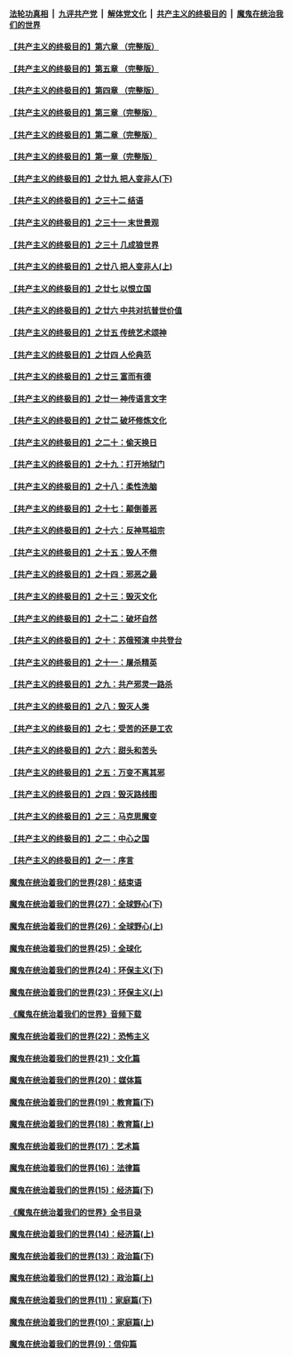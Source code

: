 ####  [法轮功真相](../../../../basic/blob/master/README.md?t=05151331) &nbsp;|&nbsp; [九评共产党](../../../../9ping.md/blob/master/README.md?t=05151331) &nbsp;|&nbsp; [解体党文化](../../../../jtdwh.md/blob/master/README.md?t=05151331)  &nbsp;|&nbsp; [共产主义的终极目的](../../../../gczydzjmd.md/blob/master/README.md?t=05151331) &nbsp;|&nbsp; [魔鬼在统治我们的世界](../../../../mgztzwmdsj.md/blob/master/README.md?t=05151331) 

#### [【共产主义的终极目的】第六章 （完整版）](../pages/nsc422/n11428913.md?t=05151331) 

#### [【共产主义的终极目的】第五章 （完整版）](../pages/nsc422/n11428912.md?t=05151331) 

#### [【共产主义的终极目的】第四章 （完整版）](../pages/nsc422/n11428907.md?t=05151331) 

#### [【共产主义的终极目的】第三章（完整版）](../pages/nsc422/n11428848.md?t=05151331) 

#### [【共产主义的终极目的】第二章（完整版）](../pages/nsc422/n11428831.md?t=05151331) 

#### [【共产主义的终极目的】第一章（完整版）](../pages/nsc422/n11417651.md?t=05151331) 

#### [【共产主义的终极目的】之廿九 把人变非人(下)](../pages/nsc422/n11344140.md?t=05151331) 

#### [【共产主义的终极目的】之三十二 结语](../pages/nsc422/n11360535.md?t=05151331) 

#### [【共产主义的终极目的】之三十一 末世景观](../pages/nsc422/n11351129.md?t=05151331) 

#### [【共产主义的终极目的】之三十 几成狼世界](../pages/nsc422/n11348280.md?t=05151331) 

#### [【共产主义的终极目的】之廿八 把人变非人(上)](../pages/nsc422/n11340492.md?t=05151331) 

#### [【共产主义的终极目的】之廿七 以恨立国](../pages/nsc422/n11336944.md?t=05151331) 

#### [【共产主义的终极目的】之廿六 中共对抗普世价值](../pages/nsc422/n11324785.md?t=05151331) 

#### [【共产主义的终极目的】之廿五 传统艺术颂神](../pages/nsc422/n11296396.md?t=05151331) 

#### [【共产主义的终极目的】之廿四 人伦典范](../pages/nsc422/n11296397.md?t=05151331) 

#### [【共产主义的终极目的】之廿三 富而有德](../pages/nsc422/n11283598.md?t=05151331) 

#### [【共产主义的终极目的】之廿一 神传语言文字](../pages/nsc422/n11263265.md?t=05151331) 

#### [【共产主义的终极目的】之廿二 破坏修炼文化](../pages/nsc422/n11245728.md?t=05151331) 

#### [【共产主义的终极目的】之二十：偷天换日](../pages/nsc422/n11238846.md?t=05151331) 

#### [【共产主义的终极目的】之十九：打开地狱门](../pages/nsc422/n11206376.md?t=05151331) 

#### [【共产主义的终极目的】之十八：柔性洗脑](../pages/nsc422/n11199994.md?t=05151331) 

#### [【共产主义的终极目的】之十七：颠倒善恶](../pages/nsc422/n11179782.md?t=05151331) 

#### [【共产主义的终极目的】之十六：反神骂祖宗](../pages/nsc422/n11166798.md?t=05151331) 

#### [【共产主义的终极目的】之十五：毁人不倦](../pages/nsc422/n11166792.md?t=05151331) 

#### [【共产主义的终极目的】之十四：邪恶之最](../pages/nsc422/n11150249.md?t=05151331) 

#### [【共产主义的终极目的】之十三：毁灭文化](../pages/nsc422/n11135227.md?t=05151331) 

#### [【共产主义的终极目的】之十二：破坏自然](../pages/nsc422/n11135214.md?t=05151331) 

#### [【共产主义的终极目的】之十：苏俄预演 中共登台](../pages/nsc422/n11118424.md?t=05151331) 

#### [【共产主义的终极目的】之十一：屠杀精英](../pages/nsc422/n11118442.md?t=05151331) 

#### [【共产主义的终极目的】之九：共产邪灵一路杀](../pages/nsc422/n11114139.md?t=05151331) 

#### [【共产主义的终极目的】之八：毁灭人类](../pages/nsc422/n11108503.md?t=05151331) 

#### [【共产主义的终极目的】之七：受苦的还是工农](../pages/nsc422/n11101809.md?t=05151331) 

#### [【共产主义的终极目的】之六：甜头和苦头](../pages/nsc422/n11096971.md?t=05151331) 

#### [【共产主义的终极目的】之五：万变不离其邪](../pages/nsc422/n11091285.md?t=05151331) 

#### [【共产主义的终极目的】之四：毁灭路线图](../pages/nsc422/n11086284.md?t=05151331) 

#### [【共产主义的终极目的】之三：马克思魔变](../pages/nsc422/n11061941.md?t=05151331) 

#### [【共产主义的终极目的】之二：中心之国](../pages/nsc422/n11047728.md?t=05151331) 

#### [【共产主义的终极目的】之一：序言](../pages/nsc422/n11086077.md?t=05151331) 

#### [魔鬼在统治着我们的世界(28)：结束语](../pages/nsc422/n10936246.md?t=05151331) 

#### [魔鬼在统治着我们的世界(27)：全球野心(下)](../pages/nsc422/n10928319.md?t=05151331) 

#### [魔鬼在统治着我们的世界(26)：全球野心(上)](../pages/nsc422/n10900318.md?t=05151331) 

#### [魔鬼在统治着我们的世界(25)：全球化](../pages/nsc422/n10788205.md?t=05151331) 

#### [魔鬼在统治着我们的世界(24)：环保主义(下)](../pages/nsc422/n10695307.md?t=05151331) 

#### [魔鬼在统治着我们的世界(23)：环保主义(上)](../pages/nsc422/n10688613.md?t=05151331) 

#### [《魔鬼在统治着我们的世界》音频下载](../pages/nsc422/n10635553.md?t=05151331) 

#### [魔鬼在统治着我们的世界(22)：恐怖主义](../pages/nsc422/n10614727.md?t=05151331) 

#### [魔鬼在统治着我们的世界(21)：文化篇](../pages/nsc422/n10597706.md?t=05151331) 

#### [魔鬼在统治着我们的世界(20)：媒体篇](../pages/nsc422/n10586579.md?t=05151331) 

#### [魔鬼在统治着我们的世界(19)：教育篇(下)](../pages/nsc422/n10564808.md?t=05151331) 

#### [魔鬼在统治着我们的世界(18)：教育篇(上)](../pages/nsc422/n10526970.md?t=05151331) 

#### [魔鬼在统治着我们的世界(17)：艺术篇](../pages/nsc422/n10499093.md?t=05151331) 

#### [魔鬼在统治着我们的世界(16)：法律篇](../pages/nsc422/n10485969.md?t=05151331) 

#### [魔鬼在统治着我们的世界(15)：经济篇(下)](../pages/nsc422/n10469975.md?t=05151331) 

#### [《魔鬼在统治着我们的世界》全书目录](../pages/nsc422/n10464261.md?t=05151331) 

#### [魔鬼在统治着我们的世界(14)：经济篇(上)](../pages/nsc422/n10457370.md?t=05151331) 

#### [魔鬼在统治着我们的世界(13)：政治篇(下)](../pages/nsc422/n10448270.md?t=05151331) 

#### [魔鬼在统治着我们的世界(12)：政治篇(上)](../pages/nsc422/n10444576.md?t=05151331) 

#### [魔鬼在统治着我们的世界(11)：家庭篇(下)](../pages/nsc422/n10440961.md?t=05151331) 

#### [魔鬼在统治着我们的世界(10)：家庭篇(上)](../pages/nsc422/n10435448.md?t=05151331) 

#### [魔鬼在统治着我们的世界(9)：信仰篇](../pages/nsc422/n10432159.md?t=05151331) 

